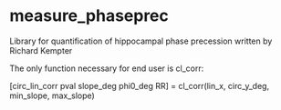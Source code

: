 measure_phaseprec
=================

Library for quantification of hippocampal phase precession written by Richard Kempter


The only function necessary for end user is cl_corr:

[circ_lin_corr pval slope_deg phi0_deg RR] = cl_corr(lin_x, circ_y_deg, min_slope, max_slope)
